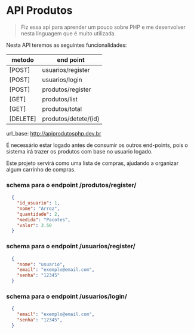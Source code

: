 # API Produtos

> Fiz essa api para aprender um pouco sobre PHP 
> e me desenvolver nesta linguagem que é muito utilizada.

Nesta API teremos as seguintes funcionalidades:

| metodo | end point          |
|--------|--------------------|
| [POST] |  usuarios/register |
| [POST] |  usuarios/login    |
| [POST] |  produtos/register |
| [GET]  |  produtos/list     |
| [GET]  |  produtos/total    |
| [DELETE] |  produtos/detete/{id} |

url_base: http://apiprodutosphp.dev.br

É necessário estar logado antes de consumir os outros end-points, 
pois o sistema irá trazer os produtos com base no usuario logado.

Este projeto servirá como uma lista de compras, 
ajudando a organizar algum carrinho de compras.

### schema para o endpoint **/produtos/register/**
```json 
  {
    "id_usuario": 1,
    "nome": "Arroz",
    "quantidade": 2,
    "medida": "Pacotes",
    "valor": 3.50
  }
```

### schema para o endpoint **/usuarios/register/**
```json 
  {
    "nome": "usuario",
    "email": "exemplo@email.com",
    "senha": "12345"
  }
```

### schema para o endpoint **/usuarios/login/**
```json 
  {
    "email": "exemplo@email.com",
    "senha": "12345",
  }
```

